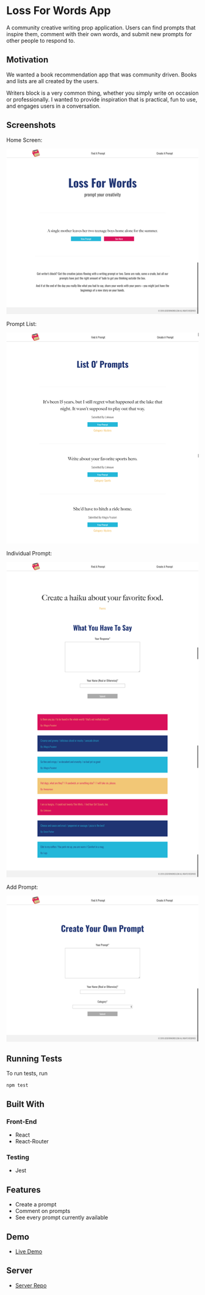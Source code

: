 # Loss For Words App

A community creative writing prop application. Users can find prompts that inspire them, comment with their own words, and submit new prompts for other people to respond to. 

## Motivation

We wanted a book recommendation app that was community driven. Books and lists are all created by the users.

Writers block is a very common thing, whether you simply write on occasion or professionally. I wanted to provide inspiration that is practical, fun to use, and engages users in a conversation.

## Screenshots
Home Screen:

![home screen](screenshots/homescreen.png)

Prompt List:

![prompt list](screenshots/promptlist.png)

Individual Prompt:

![individual prompt](screenshots/prompt.png)

Add Prompt:

![add prompt](screenshots/addprompt.png)

## Running Tests

To run tests, run
```
npm test
```

## Built With

### Front-End
* React
* React-Router

### Testing
* Jest

## Features

* Create a prompt
* Comment on prompts
* See every prompt currently available

## Demo

- [Live Demo](https://loss-for-words-app.legsateri.now.sh/)

## Server

- [Server Repo](https://github.com/legsateri/loss-for-words-api)
